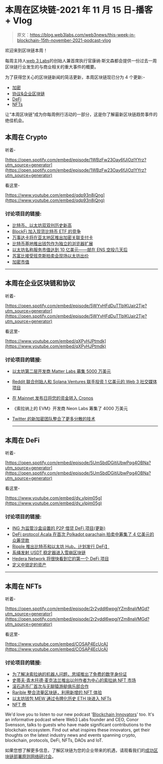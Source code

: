 # 本周在区块链-2021 年 11 月 15 日-播客+ Vlog

> 原文：<https://blog.web3labs.com/web3news/this-week-in-blockchain-15th-november-2021-podcast-vlog>

欢迎来到区块链本周！

每周主持人[](https://twitter.com/conors10%E2%80%8B%E2%80%8B)[web 3 Labs](https://www.web3labs.com/)的创始人兼首席执行官康纳·斯文森都会提供一份过去一周区块链行业发生的与商业相关的重大事件的概要。

为了获得您关心的区块链新闻的简洁更新，本周区块链现已分为 4 个更新:-

*   [加密](#Crypto)
*   [协议&企业区块链](#Enterprise)
*   [DeFi](#DeFi)
*   [NFTs](#NFTs)

让“本周区块链”成为你每周例行活动的一部分，这是你了解最新区块链趋势事件的绝佳机会。

## 本周在 Crypto

听着-

[https://open.spotify.com/embed/episode/1WBzFw23Oay6fJiOzIYYrz?utm_source=generator](https://open.spotify.com/embed/episode/1WBzFw23Oay6fJiOzIYYrz?utm_source=generator)

看这里-

[https://www.youtube.com/embed/qdp93n8jQng](https://www.youtube.com/embed/qdp93n8jQng)

### 讨论项目的链接:

*   [比特币、以太坊双双创历史新高](https://www.coindesk.com/markets/2021/11/11/bitcoin-retreats-from-all-time-high-ether-follows)
*   [BlockFi 加入现货比特币 ETF 的竞争](https://www.theblockcrypto.com/linked/123678/blockfi-joins-the-race-for-a-spot-bitcoin-etf)
*   [万事达卡将在亚太地区推出加密关联支付卡](https://www.theblockcrypto.com/post/123596/mastercard-to-launch-crypto-linked-payment-cards-in-asia-pacific)
*   [比特币基地推出钱包作为独立的浏览器扩展](https://www.theblockcrypto.com/linked/123572/coinbase-launches-its-wallet-as-a-standalone-browser-extension)
*   [以太坊名称服务市值达到 10 亿美元——就在 ENS 空投几天后](https://decrypt.co/85894/ethereum-name-service-market-cap-hits-1-billion-just-days-after-ens-airdrop)
*   [苏富比接受班克斯拍卖会现场以太坊出价](https://decrypt.co/85841/sothebys-live-ethereum-bids-banksy-auctions)
*   [加密市值](https://coinmarketcap.com/charts/)

* * *

## 本周在企业区块链和协议

听着-

[https://open.spotify.com/embed/episode/5WYvHFdDuTTblKUair2Tje?utm_source=generator](https://open.spotify.com/embed/episode/5WYvHFdDuTTblKUair2Tje?utm_source=generator)

看这里-

[https://www.youtube.com/embed/qXPyHJPtmdk](https://www.youtube.com/embed/qXPyHJPtmdk)

### 讨论项目的链接:

*   [以太坊第二层开发商 Matter Labs 募集 5000 万美元](https://www.theblockcrypto.com/linked/123617/ethereum-layer-2-scaling-solution-developer-matter-labs-raises-50-million)
*   [Reddit 联合创始人和 Solana Ventures 联手投资 1 亿美元的 Web 3 社交媒体项目](https://decrypt.co/85647/reddit-co-founder-and-solana-ventures-team-up-on-100m-web-3-social-media-initiative)
*   [在 Mainnet 发布日将您的资金转入 Cronos](https://medium.com/cronos-chain/bridging-your-funds-into-cronos-on-mainnet-launch-day-5944207fdcef)
*   《索拉纳上的 EVM》开发商 Neon Labs 筹集了 4000 万美元
*   [Twitter 的新加密团队整合了更多分散的技术](https://www.theblockcrypto.com/linked/123984/twitter-forms-new-crypto-team-to-incorporate-decentralized-tech-into-the-platform)

    * * *

## 本周在 DeFi

听着-

[https://open.spotify.com/embed/episode/5UmSbdDGitiUbwPqg4OBNa?utm_source=generator](https://open.spotify.com/embed/episode/5UmSbdDGitiUbwPqg4OBNa?utm_source=generator)

看这里-

[https://www.youtube.com/embed/dy_ylpjm05g](https://www.youtube.com/embed/dy_ylpjm05g)

### 讨论项目的链接:

*   [ING 为监管沙盒设置的 P2P 借贷 DeFi 项目(更新)](https://www.ledgerinsights.com/ings-p2p-lending-defi-project-set-for-regulatory-sandbox/)
*   [DeFi protocol Acala 在首次 Polkadot parachain 拍卖中筹集了 4 亿美元的众筹贷款](https://cointelegraph.com/news/defi-protocol-acala-raises-400m-in-crowdloans-during-first-polkadot-parachain-auction)
*   [Ripple 推出比特币和以太坊 Hub，计划发行 DeFi】](https://decrypt.co/85562/ripple-adds-bitcoin-ethereum)
*   [系绳发射 USDT 稳定器进入雪崩区块链](https://www.theblockcrypto.com/post/123931/tether-usdt-stablecoin-launches-avalanche-blockchain)
*   [Hedera Network 将很快看到它的第一个 DeFi 项目](https://cryptoslate.com/hedera-network-will-soon-see-its-first-defi-project/)
*   [定义中锁定的资产](https://www.coingecko.com/)

* * *

## 本周在 NFTs

听着-

[https://open.spotify.com/embed/episode/2r2yddI6wpgjYZm8naVMGd?utm_source=generator](https://open.spotify.com/embed/episode/2r2yddI6wpgjYZm8naVMGd?utm_source=generator)

看这里-

[https://www.youtube.com/embed/COSAP4EcUcA](https://www.youtube.com/embed/COSAP4EcUcA)

### 讨论项目的链接:

*   [为了解决索拉纳的机器人问题，思域推出了免费的数字身份证](https://decrypt.co/85492/combat-solana-bot-problem-civic-unveils-digital-id-nfts)
*   [史蒂夫·青木托德·麦克法兰推出以创作者为中心的索拉纳 NFT 市场](https://decrypt.co/85519/todd-mcfarlane-steve-aoki-solana-nfts)
*   [滚石造币厂首次与无聊猿游艇俱乐部合作](https://decrypt.co/85765/rolling-stone-mints-first-ever-nfts-bored-ape-yacht-club)
*   [Rarible 整合流量区块链，利用新增的 NFT 体验](https://www.coinspeaker.com/rarible-flow-blockchain-nft-experience/)
*   [以太坊钱包 MEW 通过令牌化历史 ETH 块进入 NFTs](https://decrypt.co/85784/ethereum-wallet-nfts-tokenizing-historic-eth-blocks)
*   [NFT 卷](https://nonfungible.com/market/history)

We'd love you to listen to our new podcast '[Blockchain Innovators](https://podcast.web3labs.com/)' too. It's an informative podcast where Web3 Labs founder and CEO, Conor Svensson, talks to guests who have made significant contributions to the blockchain ecosystem. Find out what inspires these innovators, get their thoughts on the latest industry news and events spanning crypto, blockchain, protocols, DeFi, NFTs, DAOs and IoT.

如果您想了解更多信息，了解区块链为您的企业带来的机遇，请观看我们的[成功区块链部署原则网络研讨会](https://www.web3labs.com/principles-webinar)。